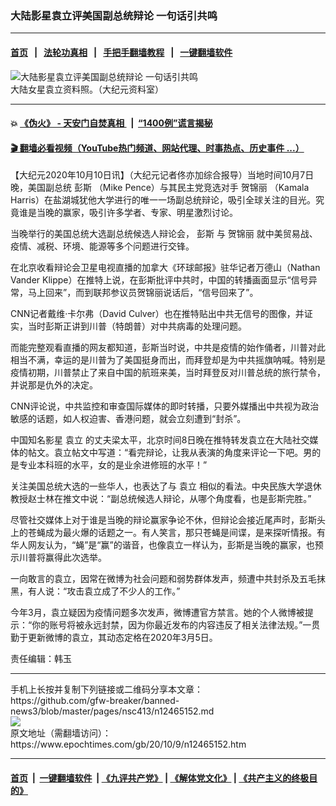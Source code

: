 ### 大陆影星袁立评美国副总统辩论 一句话引共鸣
------------------------

#### [首页](https://github.com/gfw-breaker/banned-news3/blob/master/README.md) &nbsp;&nbsp;|&nbsp;&nbsp; [法轮功真相](https://github.com/begood0513/basic/blob/master/README.md)  &nbsp;&nbsp;|&nbsp;&nbsp; [手把手翻墙教程](https://github.com/gfw-breaker/guides/wiki)  &nbsp;&nbsp;|&nbsp;&nbsp; [一键翻墙软件](https://github.com/gfw-breaker/nogfw/blob/master/README.md)  



<div><img alt="大陆影星袁立评美国副总统辩论 一句话引共鸣" class="attachment-djy_600_400 size-djy_600_400 wp-post-image" src="https://i.epochtimes.com/assets/uploads/2017/12/yuanli-meitu_1-600x400.jpg"/>
<div class="caption">
 大陆女星袁立资料照。（大纪元资料室）
</div></div><hr/>

#### 💥 [《伪火》 - 天安门自焚真相 ](http://158.247.195.190:10000/videos/blog/weihuo.html)&nbsp; |&nbsp; [“1400例”谎言揭秘  ](http://158.247.195.190:10000/videos/blog/jiexi1400.html)

#### [ 🎬  翻墙必看视频（YouTube热门频道、网站代理、时事热点、历史事件 ...）](https://github.com/gfw-breaker/links/blob/master/banned.md)

<div><p>
 【大纪元2020年10月10日讯】（大纪元记者佟亦加综合报导）当地时间10月7日晚，美国副总统
 <ok href="https://www.epochtimes.com/gb/tag/%E5%BD%AD%E6%96%AF.html">
  彭斯
 </ok>
 （Mike Pence）与其民主党竞选对手
 <ok href="https://www.epochtimes.com/gb/tag/%E8%B4%BA%E9%94%A6%E4%B8%BD.html">
  贺锦丽
 </ok>
 （Kamala Harris）在盐湖城犹他大学进行的唯一一场副总统辩论，吸引全球关注的目光。究竟谁是当晚的赢家，吸引许多学者、专家、明星激烈讨论。
</p>
<p>
 当晚举行的美国总统大选副总统候选人辩论会，
 <ok href="https://www.epochtimes.com/gb/tag/%E5%BD%AD%E6%96%AF.html">
  彭斯
 </ok>
 与
 <ok href="https://www.epochtimes.com/gb/tag/%E8%B4%BA%E9%94%A6%E4%B8%BD.html">
  贺锦丽
 </ok>
 就中美贸易战、疫情、减税、环境、能源等多个问题进行交锋。
</p>
<p>
 在北京收看辩论会卫星电视直播的加拿大《环球邮报》驻华记者万德山（Nathan Vander Klippe）在推特上说，在彭斯批评中共时，中国的转播画面显示“信号异常，马上回来”，而到联邦参议员贺锦丽说话后，“信号回来了”。
</p>
<p>
 CNN记者戴维‧卡尔弗（David Culver）也在推特贴出中共无信号的图像，并证实，当时彭斯正讲到川普（特朗普）对中共病毒的处理问题。
</p>
<p>
 而能完整观看直播的网友都知道，彭斯当时说，中共是疫情的始作俑者，川普对此相当不满，幸运的是川普为了美国挺身而出，而拜登却是为中共摇旗呐喊。特别是疫情初期，川普禁止了来自中国的航班来美，当时拜登反对川普总统的旅行禁令，并说那是仇外的决定。
</p>
<p>
 CNN评论说，中共监控和审查国际媒体的即时转播，只要外媒播出中共视为政治敏感的话题，如人权迫害、香港问题，就会立刻遭到“封杀”。
</p>
<p>
 中国知名影星
 <ok href="https://www.epochtimes.com/gb/tag/%E8%A2%81%E7%AB%8B.html">
  袁立
 </ok>
 的丈夫梁太平，北京时间8日晚在推特转发袁立在大陆社交媒体的帖文。袁立帖文中写道：“看完辩论，让我从表演的角度来评论一下吧。男的是专业本科班的水平，女的是业余进修班的水平！”
</p>
<p>
 关注美国总统大选的一些华人，也表达了与
 <ok href="https://www.epochtimes.com/gb/tag/%E8%A2%81%E7%AB%8B.html">
  袁立
 </ok>
 相似的看法。中央民族大学退休教授赵士林在推文中说：“副总统候选人辩论，从哪个角度看，也是彭斯完胜。”
</p>
<p>
 尽管社交媒体上对于谁是当晚的辩论赢家争论不休，但辩论会接近尾声时，彭斯头上的苍蝇成为最火爆的话题之一。有人笑言，那只苍蝇是间谍，是来探听情报。有华人网友认为，“蝇”是“赢”的谐音，也像袁立一样认为，彭斯是当晚的赢家，也预示川普将赢得此次选举。
</p>
<p>
 一向敢言的袁立，因常在微博为社会问题和弱势群体发声，频遭中共封杀及五毛抹黑，有人说：“攻击袁立成了不少人的工作。”
</p>
<p>
 今年3月，袁立疑因为疫情问题多次发声，微博遭官方禁言。她的个人微博被提示：“你的账号将被永远封禁，因为你最近发布的内容违反了相关法律法规。”一贯勤于更新微博的袁立，其动态定格在2020年3月5日。
</p>
<p>
 责任编辑：韩玉
</p>
</div>
<hr/>
手机上长按并复制下列链接或二维码分享本文章：<br/>
https://github.com/gfw-breaker/banned-news3/blob/master/pages/nsc413/n12465152.md <br/>
<a href='https://github.com/gfw-breaker/banned-news3/blob/master/pages/nsc413/n12465152.md'><img src='https://github.com/gfw-breaker/banned-news3/blob/master/pages/nsc413/n12465152.md.png'/></a> <br/>
原文地址（需翻墙访问）：https://www.epochtimes.com/gb/20/10/9/n12465152.htm


------------------------
#### [首页](https://github.com/gfw-breaker/banned-news3/blob/master/README.md) &nbsp;|&nbsp; [一键翻墙软件](https://github.com/gfw-breaker/nogfw/blob/master/README.md) &nbsp;| [《九评共产党》](https://github.com/gfw-breaker/9ping.md/blob/master/README.md#九评之一评共产党是什么) | [《解体党文化》](https://github.com/gfw-breaker/jtdwh.md/blob/master/README.md) | [《共产主义的终极目的》](https://github.com/gfw-breaker/gczydzjmd.md/blob/master/README.md)


<img src='http://gfw-breaker.win/banned-news3/pages/nsc413/n12465152.md' width='0px' height='0px'/>